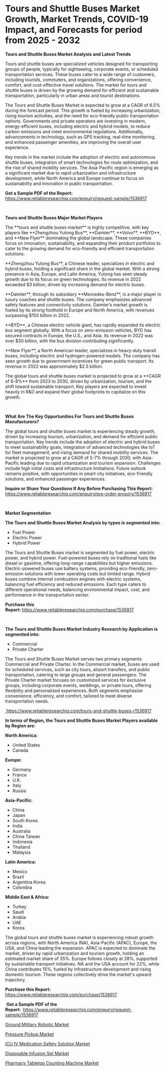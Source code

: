 <p><h1>Tours and Shuttle Buses Market Growth, Market Trends, COVID-19 Impact, and Forecasts for period from 2025 - 2032</h1></p><p><strong>Tours and Shuttle Buses Market Analysis and Latest Trends</strong></p>
<p><p>Tours and shuttle buses are specialized vehicles designed for transporting groups of people, typically for sightseeing, corporate events, or scheduled transportation services. These buses cater to a wide range of customers, including tourists, commuters, and organizations, offering convenience, comfort, and cost-effective travel solutions. The market for tours and shuttle buses is driven by the growing demand for efficient and sustainable transportation, particularly in urban areas and tourist destinations.</p><p>The Tours and Shuttle Buses Market is expected to grow at a CAGR of 6.5% during the forecast period. This growth is fueled by increasing urbanization, rising tourism activities, and the need for eco-friendly public transportation options. Governments and private operators are investing in modern, energy-efficient buses, including electric and hybrid models, to reduce carbon emissions and meet environmental regulations. Additionally, advancements in technology, such as GPS tracking, real-time monitoring, and enhanced passenger amenities, are improving the overall user experience.</p><p>Key trends in the market include the adoption of electric and autonomous shuttle buses, integration of smart technologies for route optimization, and the rise of shared mobility services. The Asia-Pacific region is emerging as a significant market due to rapid urbanization and infrastructure development, while North America and Europe continue to focus on sustainability and innovation in public transportation.</p></p>
<p><strong>Get a Sample PDF of the Report:&nbsp;</strong> <a href="https://www.reliableresearchiq.com/enquiry/request-sample/1536917?utm_campaign=1834&utm_medium=2&utm_source=Github&utm_content=ia&utm_term=23012025&utm_id=tours-and-shuttle-buses">https://www.reliableresearchiq.com/enquiry/request-sample/1536917</a></p>
<p>&nbsp;</p>
<p><strong>Tours and Shuttle Buses Major Market Players</strong></p>
<p><p>The **tours and shuttle buses market** is highly competitive, with key players like **Zhengzhou Yutong Bus**, **Daimler**, **Volvo**, **BYD**, and **New Flyer** dominating the global landscape. These companies focus on innovation, sustainability, and expanding their product portfolios to cater to the growing demand for eco-friendly and efficient transportation solutions.</p><p>**Zhengzhou Yutong Bus**, a Chinese leader, specializes in electric and hybrid buses, holding a significant share in the global market. With a strong presence in Asia, Europe, and Latin America, Yutong has seen steady growth due to its focus on green technologies. Its revenue in 2022 exceeded $3 billion, driven by increasing demand for electric buses.</p><p>**Daimler**, through its subsidiary **Mercedes-Benz**, is a major player in luxury coaches and shuttle buses. The company emphasizes advanced safety features and connectivity solutions. Daimler’s market growth is fueled by its strong foothold in Europe and North America, with revenues surpassing $150 billion in 2022.</p><p>**BYD**, a Chinese electric vehicle giant, has rapidly expanded its electric bus segment globally. With a focus on zero-emission vehicles, BYD has secured contracts in Europe, the U.S., and Asia. Its revenue in 2022 was over $30 billion, with the bus division contributing significantly.</p><p>**New Flyer**, a North American leader, specializes in heavy-duty transit buses, including electric and hydrogen-powered models. The company has seen growth due to government incentives for green public transport. Its revenue in 2022 was approximately $2.5 billion.</p><p>The global tours and shuttle buses market is projected to grow at a **CAGR of 6-8%** from 2023 to 2030, driven by urbanization, tourism, and the shift toward sustainable transport. Key players are expected to invest heavily in R&D and expand their global footprints to capitalize on this growth.</p></p>
<p>&nbsp;</p>
<p><strong>What Are The Key Opportunities For Tours and Shuttle Buses Manufacturers?</strong></p>
<p><p>The global tours and shuttle buses market is experiencing steady growth, driven by increasing tourism, urbanization, and demand for efficient public transportation. Key trends include the adoption of electric and hybrid buses to meet sustainability goals, integration of advanced technologies like IoT for fleet management, and rising demand for shared mobility services. The market is projected to grow at a CAGR of 5-7% through 2030, with Asia-Pacific leading due to rapid urbanization and tourism expansion. Challenges include high initial costs and infrastructure limitations. Future outlook remains positive, with opportunities in smart city initiatives, eco-friendly solutions, and enhanced passenger experiences.</p></p>
<p><strong>Inquire or Share Your Questions If Any Before Purchasing This Report:</strong> <a href="https://www.reliableresearchiq.com/enquiry/pre-order-enquiry/1536917?utm_campaign=1834&utm_medium=2&utm_source=Github&utm_content=ia&utm_term=23012025&utm_id=tours-and-shuttle-buses">https://www.reliableresearchiq.com/enquiry/pre-order-enquiry/1536917</a></p>
<p>&nbsp;</p>
<p><strong>Market Segmentation</strong></p>
<p><strong>The Tours and Shuttle Buses Market Analysis by types is segmented into:</strong></p>
<p><ul><li>Fuel Power</li><li>Electric Power</li><li>Hybrid Power</li></ul></p>
<p><p>The Tours and Shuttle Buses market is segmented by fuel power, electric power, and hybrid power. Fuel-powered buses rely on traditional fuels like diesel or gasoline, offering long-range capabilities but higher emissions. Electric-powered buses use battery systems, providing eco-friendly, zero-emission solutions with lower operating costs but limited range. Hybrid buses combine internal combustion engines with electric systems, balancing fuel efficiency and reduced emissions. Each type caters to different operational needs, balancing environmental impact, cost, and performance in the transportation sector.</p></p>
<p><strong>Purchase this Report:&nbsp;</strong><a href="https://www.reliableresearchiq.com/purchase/1536917?utm_campaign=1834&utm_medium=2&utm_source=Github&utm_content=ia&utm_term=23012025&utm_id=tours-and-shuttle-buses">https://www.reliableresearchiq.com/purchase/1536917</a></p>
<p>&nbsp;</p>
<p><strong>The Tours and Shuttle Buses Market Industry Research by Application is segmented into:</strong></p>
<p><ul><li>Commercial</li><li>Private Charter</li></ul></p>
<p><p>The Tours and Shuttle Buses Market serves two primary segments: Commercial and Private Charter. In the Commercial market, buses are used for scheduled services, such as city tours, airport transfers, and public transportation, catering to large groups and general passengers. The Private Charter market focuses on customized services for exclusive groups, including corporate events, weddings, or private tours, offering flexibility and personalized experiences. Both segments emphasize convenience, efficiency, and comfort, tailored to meet diverse transportation needs.</p></p>
<p><a href="https://www.reliableresearchiq.com/tours-and-shuttle-buses-r1536917?utm_campaign=1834&utm_medium=2&utm_source=Github&utm_content=ia&utm_term=23012025&utm_id=tours-and-shuttle-buses">&nbsp;https://www.reliableresearchiq.com/tours-and-shuttle-buses-r1536917</a></p>
<p><strong>In terms of Region, the Tours and Shuttle Buses Market Players available by Region are:</strong></p>
<p>
    <p> <strong> North America: </strong>
        <ul>
            <li>United States</li>
            <li>Canada</li>
        </ul>
        </p> 
    <p> <strong> Europe: </strong>
        <ul>
            <li>Germany</li>
            <li>France</li>
            <li>U.K.</li>
            <li>Italy</li>
            <li>Russia</li>
        </ul>
        </p> 
    <p> <strong> Asia-Pacific: </strong>
        <ul>
            <li>China</li>
            <li>Japan</li>
            <li>South Korea</li>
            <li>India</li>
            <li>Australia</li>
            <li>China Taiwan</li>
            <li>Indonesia</li>
            <li>Thailand</li>
            <li>Malaysia</li>
        </ul>
        </p> 
    <p> <strong> Latin America: </strong>
        <ul>
            <li>Mexico</li>
            <li>Brazil</li>
            <li>Argentina Korea</li>
            <li>Colombia</li>
        </ul>
        </p> 
    <p> <strong> Middle East & Africa: </strong>
        <ul>
            <li>Turkey</li>
            <li>Saudi</li>
            <li>Arabia</li>
            <li>UAE</li>
            <li>Korea</li>
        </ul>
    </p>
    </p>
<p><p>The global tours and shuttle buses market is experiencing robust growth across regions, with North America (NA), Asia-Pacific (APAC), Europe, the USA, and China leading the expansion. APAC is expected to dominate the market, driven by rapid urbanization and tourism growth, holding an estimated market share of 35%. Europe follows closely at 28%, supported by sustainable transport initiatives. NA and the USA account for 22%, while China contributes 15%, fueled by infrastructure development and rising domestic tourism. These regions collectively drive the market's upward trajectory.</p></p>
<p><strong>Purchase this Report: </strong><a href="https://www.reliableresearchiq.com/purchase/1536917?utm_campaign=1834&utm_medium=2&utm_source=Github&utm_content=ia&utm_term=23012025&utm_id=tours-and-shuttle-buses">https://www.reliableresearchiq.com/purchase/1536917</a></p>
<p>&nbsp;<strong>Get a Sample PDF of the Report:&nbsp;&nbsp;</strong><a href="https://www.reliableresearchiq.com/enquiry/request-sample/1536917?utm_campaign=1834&utm_medium=2&utm_source=Github&utm_content=ia&utm_term=23012025&utm_id=tours-and-shuttle-buses">https://www.reliableresearchiq.com/enquiry/request-sample/1536917</a></p>
<p><strong></strong></p>
<p><p><a href="https://github.com/irfadac/Market-Research-Report-List-5/blob/main/ground-military-robotic-market.md?utm_campaign=1834&utm_medium=2&utm_source=Github&utm_content=ia&utm_term=23012025&utm_id=tours-and-shuttle-buses">Ground Military Robotic Market</a></p><p><a href="https://www.linkedin.com/pulse/revenue-market-growth-projections-pressure-pickup-122-6tfwe?utm_campaign=1834&utm_medium=2&utm_source=Github&utm_content=ia&utm_term=23012025&utm_id=tours-and-shuttle-buses">Pressure Pickup Market</a></p><p><a href="https://www.linkedin.com/pulse/forecasting-icu-iv-medication-safety-solution-market-success-enxre?utm_campaign=1834&utm_medium=2&utm_source=Github&utm_content=ia&utm_term=23012025&utm_id=tours-and-shuttle-buses">ICU IV Medication Safety Solution Market</a></p><p><a href="https://www.linkedin.com/pulse/global-disposable-infusion-set-market-focus-application-spx0e?utm_campaign=1834&utm_medium=2&utm_source=Github&utm_content=ia&utm_term=23012025&utm_id=tours-and-shuttle-buses">Disposable Infusion Set Market</a></p><p><a href="https://www.linkedin.com/pulse/how-new-trends-shaping-pharmacy-tabletop-counting-machine-xkxce?utm_campaign=1834&utm_medium=2&utm_source=Github&utm_content=ia&utm_term=23012025&utm_id=tours-and-shuttle-buses">Pharmacy Tabletop Counting Machine Market</a></p></p>